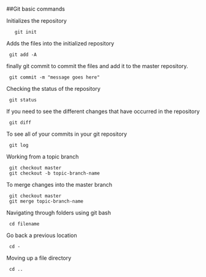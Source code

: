 ##Git basic commands

Initializes the repository

       git init
Adds the files into the initialized repository

     git add -A
finally git commit to commit the files and add it to the master repository.

     git commit -m "message goes here"
Checking the status of the repository

     git status
If you need to see the different changes that have occurred in the repository

     git diff
To see all of your commits in your git repository

     git log
Working from a topic branch

     git checkout master
     git checkout -b topic-branch-name
To merge changes into the master branch

     git checkout master
     git merge topic-branch-name
Navigating through folders using git bash

     cd filename
Go back a previous location

     cd -
Moving up a file directory

     cd ..

